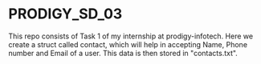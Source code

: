 # PRODIGY_SD_03
This repo consists of Task 1 of my internship at prodigy-infotech.
Here we create a struct called contact, which will help in accepting Name, Phone number and Email of a user. This data is then stored in "contacts.txt".